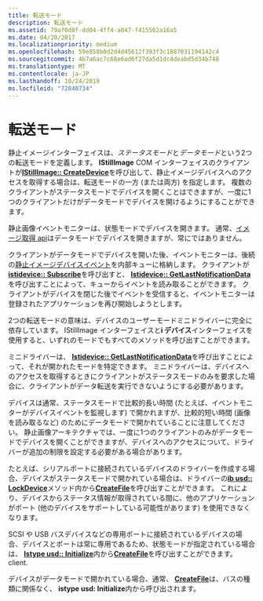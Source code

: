 ```yaml
---
title: 転送モード
description: 転送モード
ms.assetid: 79af0d8f-dd04-4ff4-a047-f415562a16a5
ms.date: 04/20/2017
ms.localizationpriority: medium
ms.openlocfilehash: 59e858b0d2d4d45612f393f3c1887031194142c4
ms.sourcegitcommit: 4b7a6ac7c68e6ad6f27da5d1dc4deabd5d34b748
ms.translationtype: MT
ms.contentlocale: ja-JP
ms.lasthandoff: 10/24/2019
ms.locfileid: "72840734"
---
```

# <a name="transfer-modes"></a>転送モード





静止イメージインターフェイスは、*ステータスモード*と*データモード*という2つの転送モードを定義します。 **IStillImage** COM インターフェイスのクライアントが[**IStillImage:: CreateDevice**](https://docs.microsoft.com/previous-versions/windows/hardware/drivers/ff543778(v=vs.85))を呼び出して、静止イメージデバイスへのアクセスを取得する場合は、転送モードの一方 (または両方) を指定します。 複数のクライアントがステータスモードでデバイスを開くことはできますが、一度に1つのクライアントだけがデータモードでデバイスを開けるようにすることができます。

静止画像イベントモニターは、状態モードでデバイスを開きます。 通常、[イメージ取得 api](creating-device-specific-components-for-image-acquisition-apis.md)はデータモードでデバイスを開きますが、常にではありません。

クライアントがデータモードでデバイスを開いた後、イベントモニターは、後続の[静止イメージデバイスイベント](still-image-device-events.md)を内部キューに格納します。 クライアントが[**istidevice:: Subscribe**](https://docs.microsoft.com/windows-hardware/drivers/ddi/sti/nf-sti-istidevice-subscribe)を呼び出すと、 [**Istidevice:: GetLastNotificationData**](https://docs.microsoft.com/windows-hardware/drivers/ddi/sti/nf-sti-istidevice-getlastnotificationdata)を呼び出すことによって、キューからイベントを読み取ることができます。 クライアントがデバイスを閉じた後でイベントを受信すると、イベントモニターは登録されたアプリケーションを再び開始しようとします。

2つの転送モードの意味は、デバイスのユーザーモードミニドライバーに完全に依存しています。 IStillImage インターフェイスと**i デバイス**インターフェイスを使用すると、いずれのモードでもすべてのメソッドを呼び出すことができます。

ミニドライバーは、 [**Istidevice:: GetLastNotificationData**](https://docs.microsoft.com/windows-hardware/drivers/ddi/sti/nf-sti-istidevice-getlastnotificationdata)を呼び出すことによって、それが開かれたモードを特定できます。 ミニドライバーは、デバイスへのアクセスを取得するときにクライアントがステータスモードのみを要求した場合に、クライアントがデータ転送を実行できないようにする必要があります。

デバイスは通常、ステータスモードで比較的長い時間 (たとえば、イベントモニターがデバイスイベントを監視します) で開かれますが、比較的短い時間 (画像を読み取るなど) のためにデータモードで開かれていることに注意してください。 静止画像アーキテクチャでは、一度に1つのクライアントのみがデータモードでデバイスを開くことができますが、デバイスへのアクセスについて、ドライバーが追加の制限を設定する必要がある場合があります。

たとえば、シリアルポートに接続されているデバイスのドライバーを作成する場合、デバイスがステータスモードで開かれている場合は、ドライバーの[**ib usd:: LockDevice**](https://docs.microsoft.com/windows-hardware/drivers/ddi/stiusd/nf-stiusd-istiusd-lockdevice)メソッド内から[**CreateFile**](https://docs.microsoft.com/windows/desktop/api/fileapi/nf-fileapi-createfilea)を呼び出すことができます。 これにより、デバイスからステータス情報が取得されている間に、他のアプリケーションがポート (他のデバイスをサポートしている可能性があります) を使用できなくなります。

SCSI や USB バスデバイスなどの専用ポートに接続されているデバイスの場合、デバイスとポートは常に専用であるため、状態モードが指定されている場合は、 [**Istype usd:: Initialize**](https://docs.microsoft.com/windows-hardware/drivers/ddi/stiusd/nf-stiusd-istiusd-initialize)内から[**CreateFile**](https://docs.microsoft.com/windows/desktop/api/fileapi/nf-fileapi-createfilea)を呼び出すことができます。client.

デバイスがデータモードで開かれている場合、通常、 [**CreateFile**](https://docs.microsoft.com/windows/desktop/api/fileapi/nf-fileapi-createfilea)は、バスの種類に関係なく、 **istype usd: Initialize**内から呼び出されます。

 

 




